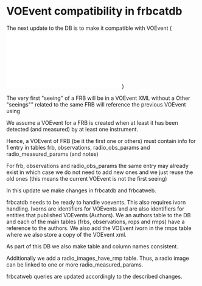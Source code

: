 # VOEvent compatibility in frbcatdb

The next update to the DB is to make it compatible with VOEvent (![Example: VOEvent](2016_09_A_VOEvent_example.xml) )

The very first "seeing" of a FRB will be in a VOEvent XML without a <Citations>
Other "seeings"" related to the same FRB will reference the previous VOEvent using <Citations>

We assume a VOEvent for a FRB is created when at least it has been detected (and measured) by at least one instrument.

Hence, a VOEvent of FRB (be it the first one or others) must contain info for 1 entry
in tables frb, observations, radio_obs_params and radio_measured_params (and notes)

For frb, observations and radio_obs_params the same entry may already exist
in which case we do not need to add new ones and we just reuse the old ones
(this means the current VOEvent is not the first seeing)

In this update we make changes in frbcatdb and frbcatweb.

frbcatdb needs to be ready to handle voevents. This also requires ivorn handling. Ivorns are identifiers for VOEvents and are also identifiers for entities that published VOEvents (Authors). We an authors table to the DB and each of the main tables (frbs, observations, rops and rmps) have a reference to the authors. We also add the VOEvent ivorn in the rmps table where we also store a copy of the VOEvent xml.

As part of this DB we also make table and column names consistent.

Additionally we add a radio_images_have_rmp table. Thus, a radio image can be linked to one or more radio_measured_params.

frbcatweb queries are updated accordingly to the described changes.

